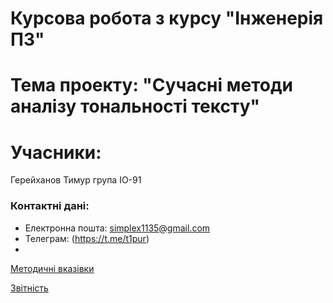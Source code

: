 # Курсова робота з курсу "Інженерія ПЗ"

# Тема проекту: "Сучасні методи аналізу тональності тексту"

# Учасники:
Герейханов Тимур група ІО-91

### Контактні дані:
 - Електронна пошта: simplex1135@gmail.com
 - Телеграм: (https://t.me/t1pur)
 - 
[Методичні вказівки](https://jace-dev.herokuapp.com/design/js-talks#/)

[Звітність](https://drive.google.com/file/d/1A5Pxqb0Esy78t9xhMlkWzzx4chdkXAl2/view?usp=sharing)
